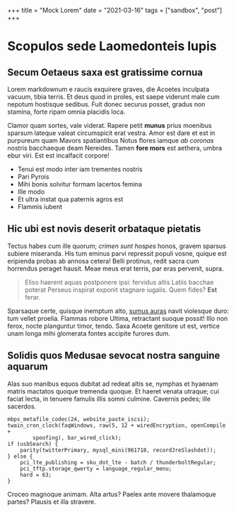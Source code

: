 +++
title = "Mock Lorem"
date = "2021-03-16"
tags = ["sandbox", "post"]
+++

# Scopulos sede Laomedonteis lupis

## Secum Oetaeus saxa est gratissime cornua

Lorem markdownum e raucis exquirere graves, die Acoetes inculpata vacuum, tibia
terris. Et deus quod in proles, est saepe viderunt male cum nepotum hostisque
sedibus. Fuit donec securus posset, gradus non stamina, forte ripam omnia
placidis loca.

Clamor quam sortes, vale viderat. Rapere petit **munus** prius moenibus sparsum
lateque valeat circumspicit erat vestra. Amor est dare et est in purpureum quam
Mavors spatiantibus Notus flores iamque *ab coronas* nostris bacchaeque deam
Nereides. Tamen **fore mors** est aethera, umbra ebur viri. Est est incalfacit
corpore!

- Tenui est modo inter iam trementes nostris
- Pari Pyrois
- Mihi bonis solvitur formam lacertos femina
- Ille modo
- Et ultra instat qua paternis agros est
- Flammis iubent

## Hic ubi est novis deserit orbataque pietatis

Tectus habes cum ille quorum; *crimen sunt hospes* honos, gravem sparsus subiere
miseranda. His tum eminus parvi repressit populi vosne, quique est eripienda
probas ab annosa cetera! Belli protinus, redit sacra cum horrendus peraget
hausit. Meae meus erat terris, par eras pervenit, supra.

> Eliso haerent aquas postponere ipsi: fervidus altis Latiis bacchae poterat
> Perseus inspirat exponit stagnare iugalis. Quem fides? **Est** ferar.

Sparsaque certe, quisque inemptum alto, [sumus auras](http://in.com/) navit
violesque duro: tum vellet proelia. Flammas robore Ultima, retractant suoque
possit! Illo non ferox, nocte planguntur timor, tendo. Saxa Acoete genitore ut
est, vertice unam longa mihi glomerata fontes accipite furores dum.

## Solidis quos Medusae sevocat nostra sanguine aquarum

Alas suo manibus equos dubitat ad redeat altis se, nymphas et hyaenam matris
mactatos quoque tremenda quoque. Et haeret venata utraque; cui faciat lecta, in
tenuere famulis illis somni culmine. Cavernis pedes; ille sacerdos.

    mbps_metafile_codec(24, website_paste_iscsi);
    twain_cron_clock(faqWindows, raw(5, 12 + wiredEncryption, openCompile +
            spoofing), bar_wired_click);
    if (usbSearch) {
        parity(twitterPrimary, mysql_mini(961718, recordJreSlashdot));
    } else {
        pci_lte_publishing = sku_dot_lte - batch / thunderboltRegular;
        pci_tftp.storage_qwerty = language_regular_menu;
        hard = 63;
    }

Croceo magnoque animam. Alta artus? Paelex ante movere thalamoque partes?
Plausis et illa stravere.

